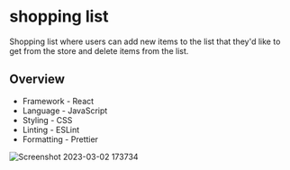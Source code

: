 # shopping list
Shopping list where users can add new items to the list that they'd like to get from the store and delete items from the list.

## Overview
- Framework - React
- Language - JavaScript
- Styling - CSS
- Linting - ESLint
- Formatting - Prettier

![Screenshot 2023-03-02 173734](https://user-images.githubusercontent.com/45718089/222561439-0bc59be4-bd76-4d37-97b8-52adb0a2d9e6.jpg)
